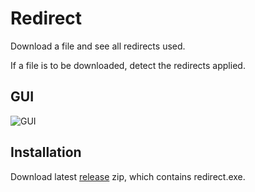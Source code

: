 # Redirect
Download a file and see all redirects used.

If a file is to be downloaded, detect the redirects applied.

## GUI

![GUI](https://github.com/myTselection/UrlRedirect/assets/587940/bc109f20-5184-42c9-b529-424e4b7adede)



## Installation
Download latest [release](https://github.com/myTselection/UrlRedirect/releases) zip, which contains redirect.exe.
